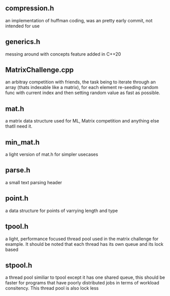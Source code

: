 compression.h
------------------------------------------
an implementation of huffman coding, was
an pretty early commit, not intended for use

generics.h
------------------------------------------
messing around with concepts feature added in C++20

MatrixChallenge.cpp
------------------------------------------
an arbitray competition with friends,
the task being to iterate through an array
(thats indexable like a matrix), for each 
element re-seeding random func with current 
index and then setting random value as fast 
as possible.

mat.h
------------------------------------------
a matrix data structure used for ML, Matrix 
competition and anything else thatll need it.

min_mat.h
------------------------------------------
a light version of mat.h for simpler usecases

parse.h
------------------------------------------
a small text parsing header

point.h
------------------------------------------
a data structure for points of varrying length
and type

tpool.h
------------------------------------------
a light, performance focused thread pool used
in the matrix challenge for example. It
should be noted that each thread has its own queue 
and its lock based

stpool.h
------------------------------------------
a thread pool similiar to tpool except it has
one shared queue, this should be faster for 
programs that have poorly distributed jobs in
terms of workload consitency. This thread pool 
is also lock less
